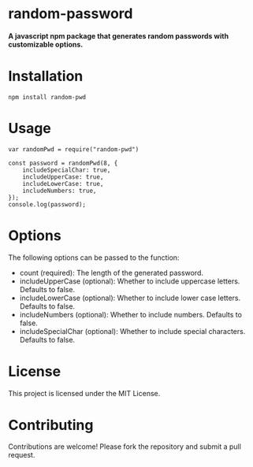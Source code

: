 # random-password
#### A javascript npm package that generates random passwords with customizable options.
# Installation
```
npm install random-pwd

```
# Usage
```
var randomPwd = require("random-pwd")

const password = randomPwd(8, {
	includeSpecialChar: true,
	includeUpperCase: true,
	includeLowerCase: true,
	includeNumbers: true,
});
console.log(password);

```

# Options
The following options can be passed to the function:

- count (required): The length of the generated password.
- includeUpperCase (optional): Whether to include uppercase letters. Defaults to false.
- includeLowerCase (optional): Whether to include lower case letters. Defaults to false.
- includeNumbers (optional): Whether to include numbers. Defaults to false.
- includeSpecialChar (optional): Whether to include special characters. Defaults to false.

# License
This project is licensed under the MIT License.
# Contributing
Contributions are welcome! Please fork the repository and submit a pull request.
